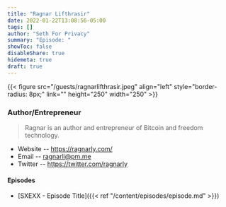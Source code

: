 ```yaml
---
title: "Ragnar Lifthrasir"
date: 2022-01-22T13:08:56-05:00
tags: []
author: "Seth For Privacy"
summary: "Episode: "
showToc: false
disableShare: true
hidemeta: true
draft: true
---
```


{{< figure src="/guests/ragnarlifthrasir.jpeg" align="left" style="border-radius: 8px;" link="" height="250" width="250" >}}

### Author/Entrepreneur

> Ragnar is an author and entrepreneur of Bitcoin and freedom technology.

- Website -- https://ragnarly.com/
- Email -- [ragnarli@pm.me](mailto:ragnarli@pm.me)
- Twitter -- https://twitter.com/ragnarly

#### Episodes

- [SXEXX - Episode Title]({{< ref "/content/episodes/episode.md" >}})
